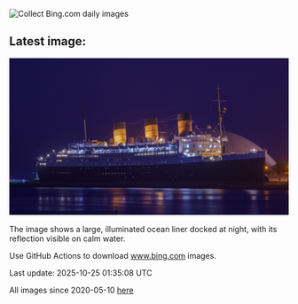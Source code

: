 ![Collect Bing.com daily images](https://github.com/counter2015/bing-daily-images/workflows/Collect%20Bing.com%20daily%20images/badge.svg)
## Latest image:
![](images/QueenMary.jpg)

The image shows a large, illuminated ocean liner docked at night, with its reflection visible on calm water.

Use GitHub Actions to download www.bing.com images.

Last update: 2025-10-25 01:35:08 UTC

All images since 2020-05-10 [here](https://github.com/counter2015/bing-daily-images/tree/master/images)
